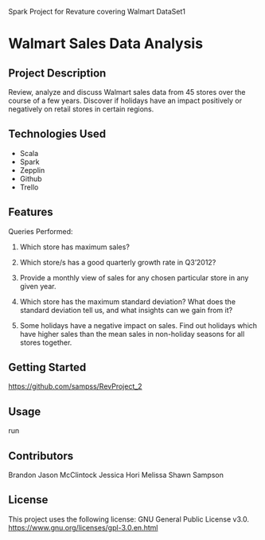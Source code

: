 
Spark Project for Revature covering Walmart DataSet1

# Walmart Sales Data Analysis

## Project Description

Review, analyze and discuss Walmart sales data from 45 stores over the course of a few years. Discover if holidays have an impact positively or negatively on retail
stores in certain regions.

## Technologies Used

* Scala
* Spark
* Zepplin
* Github
* Trello

## Features

Queries Performed:

1. Which store has maximum sales?

2. Which store/s has a good quarterly growth rate in Q3’2012?

3. Provide a monthly view of sales for any chosen particular store in any given year.

4. Which store has the maximum standard deviation?
   What does the standard deviation tell us, and what insights can we gain from it?
   
5. Some holidays have a negative impact on sales.
   Find out holidays which have higher sales than the mean sales in non-holiday seasons for all stores together.

## Getting Started

https://github.com/sampss/RevProject_2

## Usage

run 

## Contributors

Brandon
Jason McClintock
Jessica Hori
Melissa
Shawn Sampson

## License

This project uses the following license: GNU General Public License v3.0. https://www.gnu.org/licenses/gpl-3.0.en.html

